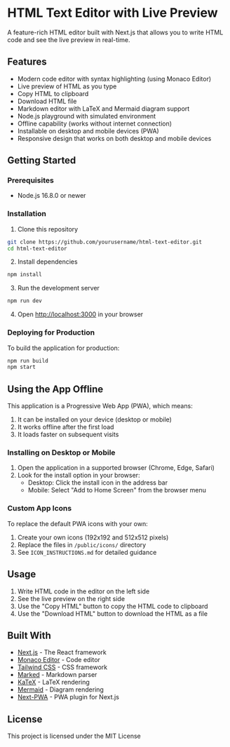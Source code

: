 # HTML Text Editor with Live Preview

A feature-rich HTML editor built with Next.js that allows you to write HTML code and see the live preview in real-time.

## Features

- Modern code editor with syntax highlighting (using Monaco Editor)
- Live preview of HTML as you type
- Copy HTML to clipboard
- Download HTML file
- Markdown editor with LaTeX and Mermaid diagram support
- Node.js playground with simulated environment
- Offline capability (works without internet connection)
- Installable on desktop and mobile devices (PWA)
- Responsive design that works on both desktop and mobile devices

## Getting Started

### Prerequisites

- Node.js 16.8.0 or newer

### Installation

1. Clone this repository
```bash
git clone https://github.com/yourusername/html-text-editor.git
cd html-text-editor
```

2. Install dependencies
```bash
npm install
```

3. Run the development server
```bash
npm run dev
```

4. Open [http://localhost:3000](http://localhost:3000) in your browser

### Deploying for Production

To build the application for production:

```bash
npm run build
npm start
```

## Using the App Offline

This application is a Progressive Web App (PWA), which means:

1. It can be installed on your device (desktop or mobile)
2. It works offline after the first load
3. It loads faster on subsequent visits

### Installing on Desktop or Mobile

1. Open the application in a supported browser (Chrome, Edge, Safari)
2. Look for the install option in your browser:
   - Desktop: Click the install icon in the address bar
   - Mobile: Select "Add to Home Screen" from the browser menu

### Custom App Icons

To replace the default PWA icons with your own:

1. Create your own icons (192x192 and 512x512 pixels)
2. Replace the files in `/public/icons/` directory
3. See `ICON_INSTRUCTIONS.md` for detailed guidance

## Usage

1. Write HTML code in the editor on the left side
2. See the live preview on the right side
3. Use the "Copy HTML" button to copy the HTML code to clipboard
4. Use the "Download HTML" button to download the HTML as a file

## Built With

- [Next.js](https://nextjs.org/) - The React framework
- [Monaco Editor](https://microsoft.github.io/monaco-editor/) - Code editor
- [Tailwind CSS](https://tailwindcss.com/) - CSS framework
- [Marked](https://marked.js.org/) - Markdown parser
- [KaTeX](https://katex.org/) - LaTeX rendering
- [Mermaid](https://mermaid.js.org/) - Diagram rendering
- [Next-PWA](https://github.com/shadowwalker/next-pwa) - PWA plugin for Next.js

## License

This project is licensed under the MIT License
